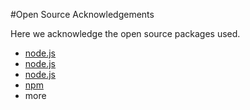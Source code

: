 #Open Source Acknowledgements

Here we acknowledge the open source packages used.

* [node.js](https://nodejs.org/)
* [node.js](https://nodejs.org/)
* [node.js](https://nodejs.org/)
* [npm](https://www.npmjs.com)
* more
